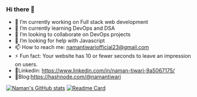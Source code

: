 ### Hi there 👋
- 🔭 I’m currently working on Full stack web development
- 🌱 I’m currently learning DevOps and DSA
- 👯 I’m looking to collaborate on DevOps projects
- 🤔 I’m looking for help with Javascript
- 📫 How to reach me: namantiwariofficial23@gmail.com
- ⚡ Fun fact: Your website has 10 or fewer seconds to leave an impression on users.
- 📲Linkedin: https://www.linkedin.com/in/naman-tiwari-9a5067175/
- 📖Blog:https://hashnode.com/@namantiwari

 [![Naman's GitHub stats](https://github-readme-stats.vercel.app/api?username=naman-tiwari&show_icons=true&theme=radical)](https://github.com/naman-tiwari/github-readme-stats)
 [![Readme Card](https://github-readme-stats.vercel.app/api/pin/?username=naman-tiwari&repo=github-readme-stats)](https://github.com/naman-tiwari/github-readme-stats)
